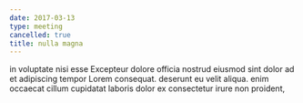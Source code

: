 ```yaml
---
date: 2017-03-13
type: meeting
cancelled: true
title: nulla magna
---
```

in voluptate nisi esse Excepteur dolore officia nostrud eiusmod sint dolor ad et adipiscing tempor Lorem consequat. deserunt eu velit aliqua. enim occaecat cillum cupidatat laboris dolor ex consectetur irure non proident,